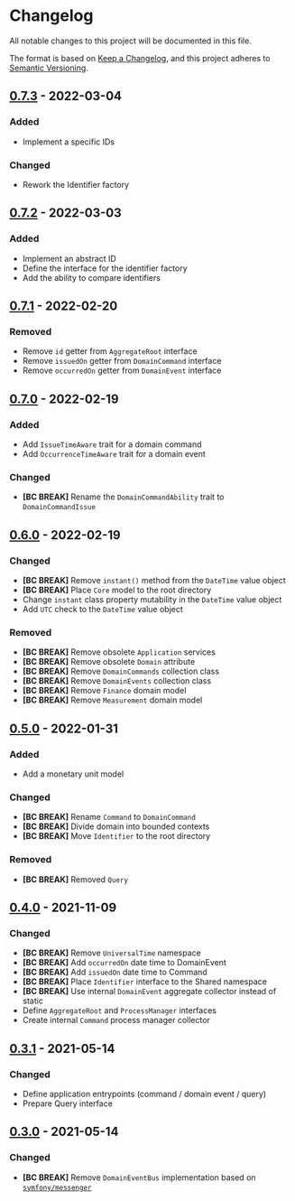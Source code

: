 # Changelog
All notable changes to this project will be documented in this file.

The format is based on [Keep a Changelog](https://keepachangelog.com/en/1.0.0/),
and this project adheres to [Semantic Versioning](https://semver.org/spec/v2.0.0.html).

## [0.7.3] - 2022-03-04

### Added

- Implement a specific IDs

### Changed

- Rework the Identifier factory

## [0.7.2] - 2022-03-03

### Added

- Implement an abstract ID
- Define the interface for the identifier factory
- Add the ability to compare identifiers

## [0.7.1] - 2022-02-20

### Removed

- Remove `id` getter from `AggregateRoot` interface
- Remove `issuedOn` getter from `DomainCommand` interface
- Remove `occurredOn` getter from `DomainEvent` interface

## [0.7.0] - 2022-02-19

### Added

- Add `IssueTimeAware` trait for a domain command
- Add `OccurrenceTimeAware` trait for a domain event

### Changed

- **[BC BREAK]** Rename the `DomainCommandAbility` trait to `DomainCommandIssue`

## [0.6.0] - 2022-02-19

### Changed

- **[BC BREAK]** Remove `instant()` method from the `DateTime` value object
- **[BC BREAK]** Place `Core` model to the root directory
- Change `instant` class property mutability in the `DateTime` value object
- Add `UTC` check to the `DateTime` value object

### Removed

- **[BC BREAK]** Remove obsolete `Application` services
- **[BC BREAK]** Remove obsolete `Domain` attribute
- **[BC BREAK]** Remove `DomainCommands` collection class
- **[BC BREAK]** Remove `DomainEvents` collection class
- **[BC BREAK]** Remove `Finance` domain model
- **[BC BREAK]** Remove `Measurement` domain model

## [0.5.0] - 2022-01-31

### Added

- Add a monetary unit model

### Changed

- **[BC BREAK]** Rename `Command` to `DomainCommand`
- **[BC BREAK]** Divide domain into bounded contexts
- **[BC BREAK]** Move `Identifier` to the root directory

### Removed

- **[BC BREAK]** Removed `Query`

## [0.4.0] - 2021-11-09

### Changed
- **[BC BREAK]** Remove `UniversalTime` namespace
- **[BC BREAK]** Add `occurredOn` date time to DomainEvent
- **[BC BREAK]** Add `issuedOn` date time to Command
- **[BC BREAK]** Place `Identifier` interface to the Shared namespace
- **[BC BREAK]** Use internal `DomainEvent` aggregate collector instead of static
- Define `AggregateRoot` and `ProcessManager` interfaces
- Create internal `Command` process manager collector

## [0.3.1] - 2021-05-14

### Changed
- Define application entrypoints (command / domain event / query)
- Prepare Query interface

## [0.3.0] - 2021-05-14

### Changed
- **[BC BREAK]** Remove `DomainEventBus` implementation based on [`symfony/messenger`](https://github.com/symfony/messenger)

[Unreleased]: https://github.com/Tuzex/ddd/compare/v0.7.3...HEAD
[0.7.3]: https://github.com/Tuzex/ddd/releases/tag/v0.7.3
[0.7.2]: https://github.com/Tuzex/ddd/releases/tag/v0.7.2
[0.7.1]: https://github.com/Tuzex/ddd/releases/tag/v0.7.1
[0.7.0]: https://github.com/Tuzex/ddd/releases/tag/v0.7.0
[0.6.0]: https://github.com/Tuzex/ddd/releases/tag/v0.6.0
[0.5.0]: https://github.com/Tuzex/ddd/releases/tag/v0.5.0
[0.4.0]: https://github.com/Tuzex/ddd/releases/tag/v0.4.0
[0.3.1]: https://github.com/Tuzex/ddd/releases/tag/v0.3.1
[0.3.0]: https://github.com/Tuzex/ddd/releases/tag/v0.3.0
[0.2.0]: https://github.com/Tuzex/ddd/releases/tag/v0.2.0
[0.1.0]: https://github.com/Tuzex/ddd/releases/tag/v0.1.0
